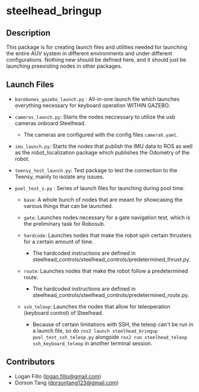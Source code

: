 # steelhead_bringup
## Description

This package is for creating launch files and utilities needed for launching the entire AUV system in different environments and under different configurations. Nothing new should be defined here, and it should just be launching preexisting nodes in other packages.

## Launch Files

- `barebones_gazebo_launch.py` : All-in-one launch file which launches everything necessary for keyboard operation WITHIN GAZEBO.

- `cameras_launch.py`: Starts the nodes neccessary to utilize the usb cameras onboard Steelhead.

    - The cameras are configured with the config files `cameraX.yaml`.

- `imu_launch.py`: Starts the nodes that publish the IMU data to ROS as well as the robot_localization package which publishes the Odometry of the robot.

- `teensy_test_launch.py`: Test package to test the connection to the Teensy, mainly to isolate any issues.

- `pool_test_x.py` : Series of launch files for launching during pool time.

    - `base`: A whole bunch of nodes that are meant for showcasing the various things that can be launched.
    - `gate`: Launches nodes necessary for a gate navigation test, which is the preliminary task for Robosub.
    - `hardcode`: Launches nodes that make the robot spin certain thrusters for a certain amount of time.

        - The hardcoded instructions are defined in steelhead_controls/steelhead_controls/predetermined_thrust.py.

    - `route`: Launches nodes that make the robot follow a predetermined route.

        - The hardcoded instructions are defined in steelhead_controls/steelhead_controls/predetermined_route.py.

    - `ssh_teleop`: Launches the nodes that allow for teleoperation (keyboard control) of Steelhead. 

        - Because of certain limitations with SSH, the teleop can't be run in a launch file, so do `ros2 launch steelhead_bringup pool_test_ssh_teleop.py` alongside `ros2 run steelhead_teleop ssh_keyboard_teleop` in another terminal session.

## Contributors

- Logan Fillo (logan.fillo@gmail.com)
- Dorson Tang (dorsontang123@gmail.com)